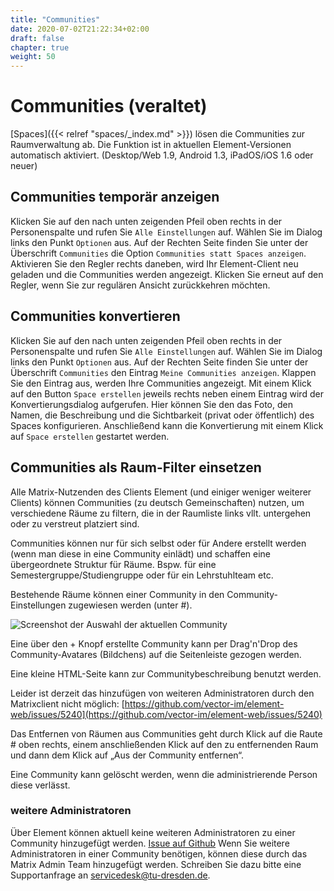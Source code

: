 ```yaml
---
title: "Communities"
date: 2020-07-02T21:22:34+02:00
draft: false
chapter: true
weight: 50
---
```


# Communities (veraltet)

[Spaces]({{< relref "spaces/_index.md" >}}) lösen die Communities zur Raumverwaltung ab. Die Funktion ist in aktuellen Element-Versionen automatisch aktiviert. (Desktop/Web 1.9, Android 1.3, iPadOS/iOS 1.6 oder neuer)

## Communities temporär anzeigen

Klicken Sie auf den nach unten zeigenden Pfeil oben rechts in der Personenspalte und rufen Sie `Alle Einstellungen` auf. Wählen Sie im Dialog links den Punkt `Optionen` aus. Auf der Rechten Seite finden Sie unter der Überschrift `Communities` die Option `Communities statt Spaces anzeigen`. Aktivieren Sie den Regler rechts daneben, wird Ihr Element-Client neu geladen und die Communities werden angezeigt. Klicken Sie erneut auf den Regler, wenn Sie zur regulären Ansicht zurückkehren möchten.

## Communities konvertieren

Klicken Sie auf den nach unten zeigenden Pfeil oben rechts in der Personenspalte und rufen Sie `Alle Einstellungen` auf. Wählen Sie im Dialog links den Punkt `Optionen` aus. Auf der Rechten Seite finden Sie unter der Überschrift `Communities` den Eintrag `Meine Communities anzeigen`. Klappen Sie den Eintrag aus, werden Ihre Communities angezeigt. Mit einem Klick auf den Button `Space erstellen` jeweils rechts neben einem Eintrag wird der Konvertierungsdialog aufgerufen. Hier können Sie den das Foto, den Namen, die Beschreibung und die Sichtbarkeit (privat oder öffentlich) des Spaces konfigurieren. Anschließend kann die Konvertierung mit einem Klick auf `Space erstellen` gestartet werden.

## Communities als Raum-Filter einsetzen

Alle Matrix-Nutzenden des Clients Element (und einiger weniger weiterer Clients) können Communities (zu deutsch Gemeinschaften) nutzen, um verschiedene Räume zu filtern, die in der Raumliste links vllt. untergehen oder zu verstreut platziert sind.

Communities können nur für sich selbst oder für Andere erstellt werden (wenn man diese in eine Community einlädt) und schaffen eine übergeordnete Struktur für Räume. Bspw. für eine Semestergruppe/Studiengruppe oder für ein Lehrstuhlteam etc.

Bestehende Räume können einer Community in den Community-Einstellungen zugewiesen werden (unter #).

![Screenshot der Auswahl der aktuellen Community](/images/20_Communities.webp)

Eine über den + Knopf erstellte Community kann per Drag'n'Drop des Community-Avatares (Bildchens) auf die Seitenleiste gezogen werden.

Eine kleine HTML-Seite kann zur Communitybeschreibung benutzt werden.

Leider ist derzeit das hinzufügen von weiteren Administratoren durch den Matrixclient nicht möglich: [https://github.com/vector-im/element-web/issues/5240](https://github.com/vector-im/element-web/issues/5240)

Das Entfernen von Räumen aus Communities geht durch Klick auf die Raute # oben rechts, einem anschließenden Klick auf den zu entfernenden Raum und dann dem Klick auf „Aus der Community entfernen“.

Eine Community kann gelöscht werden, wenn die administrierende Person diese verlässt.

### weitere Administratoren

Über Element können aktuell keine weiteren Administratoren zu einer Community hinzugefügt werden. [Issue auf Github](https://github.com/vector-im/riot-web/issues/5240) Wenn Sie weitere Administratoren in einer Community benötigen, können diese durch das Matrix Admin Team hinzugefügt werden. Schreiben Sie dazu bitte eine Supportanfrage an servicedesk@tu-dresden.de.

